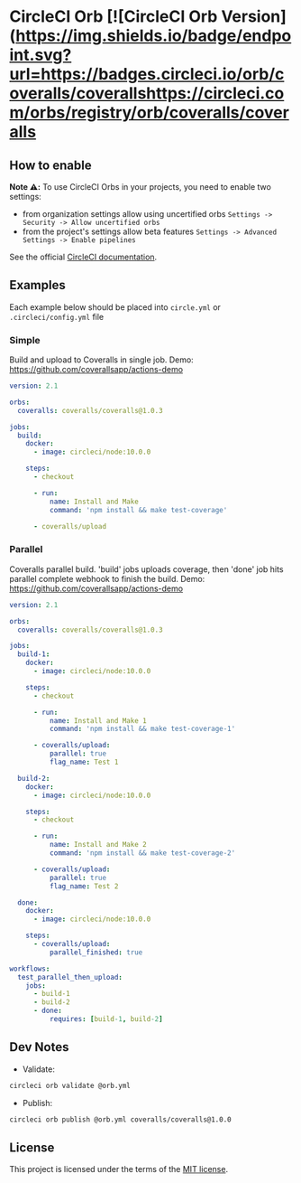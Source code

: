 # CircleCI Orb [![CircleCI Orb Version](https://img.shields.io/badge/endpoint.svg?url=https://badges.circleci.io/orb/coveralls/coverallshttps://circleci.com/orbs/registry/orb/coveralls/coveralls

## How to enable

**Note ⚠️:** To use CircleCI Orbs in your projects, you need to enable two settings:

- from organization settings allow using uncertified orbs `Settings -> Security -> Allow uncertified orbs`
- from the project's settings allow beta features `Settings -> Advanced Settings -> Enable pipelines`

See the official [CircleCI documentation](https://circleci.com/docs/2.0/using-orbs/).

## Examples

Each example below should be placed into `circle.yml` or `.circleci/config.yml` file

### Simple

Build and upload to Coveralls in single job.
Demo: https://github.com/coverallsapp/actions-demo

```yaml
version: 2.1

orbs:
  coveralls: coveralls/coveralls@1.0.3

jobs:
  build:
    docker:
      - image: circleci/node:10.0.0

    steps:
      - checkout

      - run:
          name: Install and Make
          command: 'npm install && make test-coverage'

      - coveralls/upload
```

### Parallel

Coveralls parallel build.
'build' jobs uploads coverage, then 'done' job hits parallel complete webhook to finish the build.
Demo: https://github.com/coverallsapp/actions-demo

```yaml
version: 2.1

orbs:
  coveralls: coveralls/coveralls@1.0.3

jobs:
  build-1:
    docker:
      - image: circleci/node:10.0.0

    steps:
      - checkout

      - run:
          name: Install and Make 1
          command: 'npm install && make test-coverage-1'

      - coveralls/upload:
          parallel: true
          flag_name: Test 1

  build-2:
    docker:
      - image: circleci/node:10.0.0

    steps:
      - checkout

      - run:
          name: Install and Make 2
          command: 'npm install && make test-coverage-2'

      - coveralls/upload:
          parallel: true
          flag_name: Test 2

  done:
    docker:
      - image: circleci/node:10.0.0

    steps:
      - coveralls/upload:
          parallel_finished: true

workflows:
  test_parallel_then_upload:
    jobs:
      - build-1
      - build-2
      - done:
          requires: [build-1, build-2]
```

## Dev Notes

* Validate:

```bash
circleci orb validate @orb.yml
```

* Publish:

```bash
circleci orb publish @orb.yml coveralls/coveralls@1.0.0
```

## License

This project is licensed under the terms of the [MIT license](/LICENSE).
